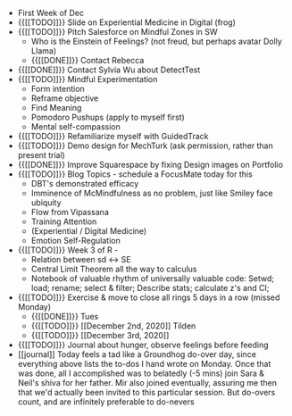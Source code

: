- First Week of Dec 
- {{[[TODO]]}} Slide on Experiential Medicine in Digital (frog)
- {{[[TODO]]}} Pitch Salesforce on Mindful Zones in SW
    - Who is the Einstein of Feelings? (not freud, but perhaps avatar Dolly Llama) 
    - {{[[DONE]]}} Contact Rebecca 
- {{[[DONE]]}} Contact Sylvia Wu about DetectTest
- {{[[TODO]]}} Mindful Experimentation
    - Form intention
    - Reframe objective
    - Find Meaning
    - Pomodoro Pushups (apply to myself first)
    - Mental self-compassion
- {{[[TODO]]}} Refamiliarize myself with GuidedTrack
- {{[[TODO]]}} Demo design for MechTurk (ask permission, rather than present trial)
- {{[[DONE]]}} Improve Squarespace by fixing Design images on Portfolio
- {{[[TODO]]}} Blog Topics - schedule a FocusMate today for this
    - DBT's demonstrated efficacy
    - Imminence of McMindfulness as no problem, just like Smiley face ubiquity
    - Flow from Vipassana 
    - Training Attention 
    - (Experiential / Digital Medicine)
    - Emotion Self-Regulation
- {{[[TODO]]}} Week 3 of R - 
    - Relation between sd <-> SE
    - Central Limit Theorem all the way to calculus
    - Notebook of valuable rhythm of universally valuable code: Setwd; load; rename; select & filter; Describe stats; calculate z's and CI; 
- {{[[TODO]]}} Exercise & move to close all rings 5 days in a row (missed Monday)
    - {{[[DONE]]}} Tues
    - {{[[TODO]]}} [[December 2nd, 2020]] Tilden
    - {{[[TODO]]}} [[December 3rd, 2020]]
- {{[[TODO]]}} Journal about hunger, observe feelings before feeding
- [[journal]] Today feels a tad like a Groundhog do-over day, since everything above lists the to-dos I hand wrote on Monday. Once that was done, all I accomplished was to belatedly (-5 mins) join Sara & Neil's shiva for her father. Mir also joined eventually, assuring me then that we'd actually been invited to this particular session. But do-overs count, and are infinitely preferable to do-nevers
